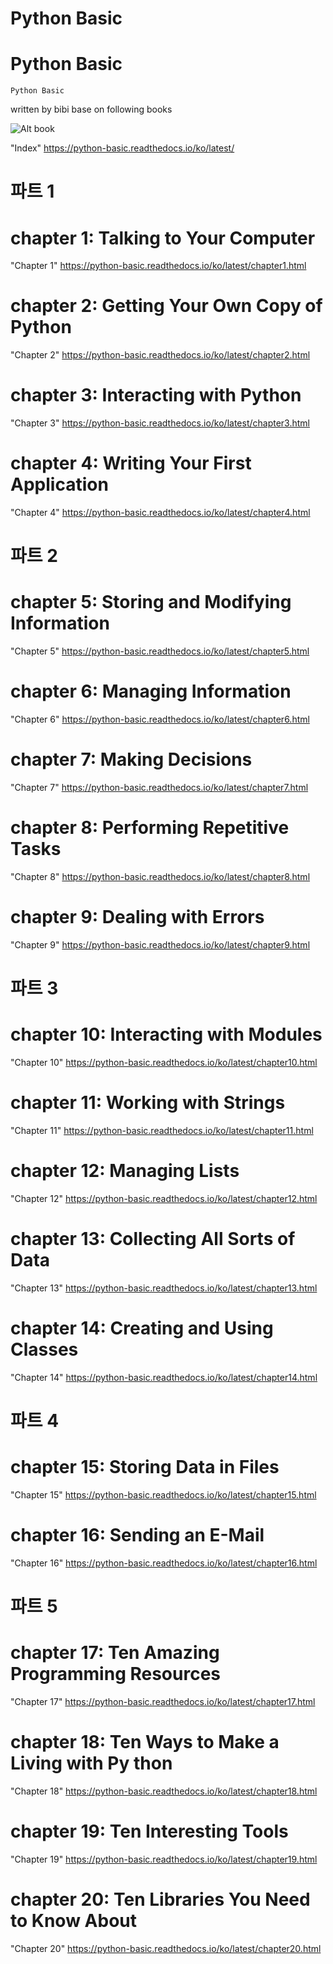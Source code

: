 # Python Basic

Python Basic
====================

    Python Basic

written by bibi  base on following books

![Alt book ]( https://python-basic.readthedocs.io/ko/latest/_images/chapter0_3.png)

"Index"  https://python-basic.readthedocs.io/ko/latest/

파트 1
======

chapter 1: Talking to Your Computer
============================================
"Chapter 1"  https://python-basic.readthedocs.io/ko/latest/chapter1.html


chapter 2: Getting Your Own Copy of Python
=============================================
"Chapter 2"  https://python-basic.readthedocs.io/ko/latest/chapter2.html


chapter 3: Interacting with Python
==========================================================
"Chapter 3"  https://python-basic.readthedocs.io/ko/latest/chapter3.html



chapter 4: Writing Your First Application
==============================================
"Chapter 4"  https://python-basic.readthedocs.io/ko/latest/chapter4.html


파트 2
======

chapter 5: Storing and Modifying Information
===============================================================
"Chapter 5"  https://python-basic.readthedocs.io/ko/latest/chapter5.html



chapter 6: Managing Information
=================================================
"Chapter 6"  https://python-basic.readthedocs.io/ko/latest/chapter6.html



chapter 7: Making Decisions
==============================================================
"Chapter 7"  https://python-basic.readthedocs.io/ko/latest/chapter7.html


chapter 8: Performing Repetitive Tasks
=============================================
"Chapter 8"  https://python-basic.readthedocs.io/ko/latest/chapter8.html



chapter 9: Dealing with Errors
========================================================
"Chapter 9"  https://python-basic.readthedocs.io/ko/latest/chapter9.html


파트 3
======

chapter 10: Interacting with Modules
===============================================
"Chapter 10"  https://python-basic.readthedocs.io/ko/latest/chapter10.html


chapter 11: Working with Strings
===================================================================
"Chapter 11" https://python-basic.readthedocs.io/ko/latest/chapter11.html


chapter 12: Managing Lists
=============================================================
"Chapter 12"  https://python-basic.readthedocs.io/ko/latest/chapter12.html


chapter 13:  Collecting All Sorts of Data
=============================================================
"Chapter 13"  https://python-basic.readthedocs.io/ko/latest/chapter13.html


chapter 14: Creating and Using Classes
=============================================================
"Chapter 14"  https://python-basic.readthedocs.io/ko/latest/chapter14.html

파트 4
======

chapter 15: Storing Data in Files
=============================================================
"Chapter 15"  https://python-basic.readthedocs.io/ko/latest/chapter15.html

chapter 16: Sending an E-Mail
=============================================================
"Chapter 16"  https://python-basic.readthedocs.io/ko/latest/chapter16.html



파트 5
======

chapter 17: Ten Amazing Programming Resources
=============================================================
"Chapter 17"  https://python-basic.readthedocs.io/ko/latest/chapter17.html


chapter 18: Ten Ways to Make a Living with Py thon
=============================================================
"Chapter 18"  https://python-basic.readthedocs.io/ko/latest/chapter18.html


chapter 19: Ten Interesting Tools
=============================================================
"Chapter 19"  https://python-basic.readthedocs.io/ko/latest/chapter19.html


chapter 20: Ten Libraries You Need to Know About
=============================================================
"Chapter 20"  https://python-basic.readthedocs.io/ko/latest/chapter20.html